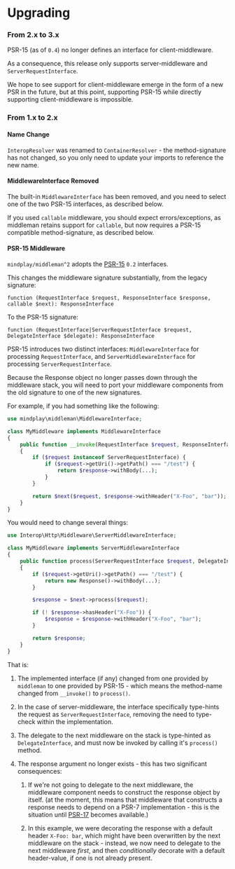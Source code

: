 Upgrading
=========

### From 2.x to 3.x

PSR-15 (as of `0.4`) no longer defines an interface for client-middleware.

As a consequence, this release only supports server-middleware and `ServerRequestInterface`.

We hope to see support for client-middleware emerge in the form of a new PSR in the future, but at this
point, supporting PSR-15 while directly supporting client-middleware is impossible.

### From 1.x to 2.x

#### Name Change

`InteropResolver` was renamed to `ContainerResolver` - the method-signature has not changed, so you only need
to update your imports to reference the new name.

#### MiddlewareInterface Removed

The built-in `MiddlewareInterface` has been removed, and you need to select one of the two PSR-15 interfaces,
as described below.

If you used `callable` middleware, you should expect errors/exceptions, as middleman retains support for
`callable`, but now requires a PSR-15 compatible method-signature, as described below.

#### PSR-15 Middleware

`mindplay/middleman^2` adopts the [PSR-15](https://github.com/http-interop/http-middleware) `0.2` interfaces.

This changes the middleware signature substantially, from the legacy signature:

    function (RequestInterface $request, ResponseInterface $response, callable $next): ResponseInterface

To the PSR-15 signature:

    function (RequestInterface|ServerRequestInterface $request, DelegateInterface $delegate): ResponseInterface

PSR-15 introduces two distinct interfaces: `MiddlewareInterface` for processing `RequestInterface`, and
`ServerMiddlewareInterface` for processing `ServerRequestInterface`.

Because the Response object no longer passes down through the middleware stack, you will need to port your
middleware components from the old signature to one of the new signatures.

For example, if you had something like the following:

```php
use mindplay\middleman\MiddlewareInterface;

class MyMiddleware implements MiddlewareInterface
{
    public function __invoke(RequestInterface $request, ResponseInterface $response, $next)
    {
        if ($request instanceof ServerRequestInterface) {
            if ($request->getUri()->getPath() === "/test") {
                return $response->withBody(...);
            }
        }

        return $next($request, $response->withHeader("X-Foo", "bar"));
    }
}
```

You would need to change several things:

```php
use Interop\Http\Middleware\ServerMiddlewareInterface;

class MyMiddleware implements ServerMiddlewareInterface
{
    public function process(ServerRequestInterface $request, DelegateInterface $next)
    {
        if ($request->getUri()->getPath() === "/test") {
            return new Response()->withBody(...);
        }

        $response = $next->process($request);

        if (! $response->hasHeader("X-Foo")) {
            $response = $response->withHeader("X-Foo", "bar");
        }

        return $response;
    }
}
```

That is:

  1. The implemented interface (if any) changed from one provided by `middleman` to one provided by PSR-15 -
     which means the method-name changed from `__invoke()` to `process()`.

  2. In the case of server-middleware, the interface specifically type-hints the request as `ServerRequestInterface`,
     removing the need to type-check within the implementation.

  3. The delegate to the next middleware on the stack is type-hinted as `DelegateInterface`, and must now be
     invoked by calling it's `process()` method.

  4. The response argument no longer exists - this has two significant consequences:

     1. If we're not going to delegate to the next middleware, the middleware component needs to construct the
        response object by itself. (at the moment, this means that middleware that constructs a response needs to
        depend on a PSR-7 implementation - this is the situation until
        [PSR-17](https://github.com/php-fig/fig-standards/tree/master/proposed/http-factory) becomes available.)

     2. In this example, we were decorating the response with a default header `X-Foo: bar`, which might have been
        overwritten by the next middleware on the stack - instead, we now need to delegate to the next middleware
        *first*, and then *conditionally* decorate with a default header-value, if one is not already present.

